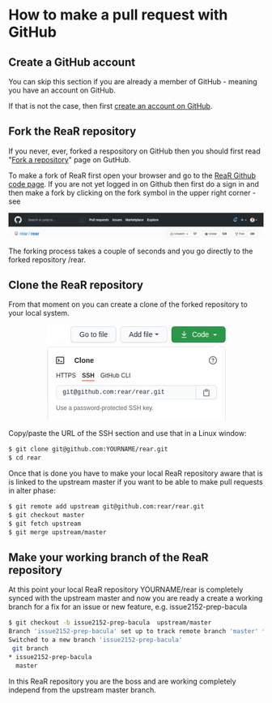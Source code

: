 # How to make a pull request with GitHub

## Create a GitHub account

You can skip this section if you are already a member of GitHub - meaning you have an account on GitHub.

If that is not the case, then first [create an account on GitHub](https://www.wikihow.com/Create-an-Account-on-GitHub).

## Fork the ReaR repository

If you never, ever, forked a respository on GitHub then you should first read "[Fork a repository](https://docs.github.com/en/free-pro-team@latest/github/getting-started-with-github/fork-a-repo)" page on GutHub.

To make a fork of ReaR first open your browser and go to the [ReaR Github code page](https://github.com/rear/rear). If you are not yet logged in on Github then first do a sign in and then make a fork by clicking on the fork symbol in the upper right corner - see

<div align="right"><img src="../img/fork-rear.png" alt="A screenshot of the fork button"></div>

The forking process takes a couple of seconds and you go directly to the forked repository <username>/rear. 

## Clone the ReaR repository

From that moment on you can create a clone of the forked repository to your local system.

<div align="center"><img src="../img/clone-rear.png" alt="A screenshot of the cloning area"></div>

Copy/paste the URL of the SSH section and use that in a Linux window:

```bash
$ git clone git@github.com:YOURNAME/rear.git
$ cd rear
```

Once that is done you have to make your local ReaR repository aware that is is linked to the upstream master if you want to be able to make pull requests in alter phase:

```bash
$ git remote add upstream git@github.com:rear/rear.git
$ git checkout master
$ git fetch upstream
$ git merge upstream/master
```
## Make your working branch of the ReaR repository

At this point your local ReaR repository YOURNAME/rear is completely synced with the upstream master and now you are ready a create a working branch for a fix for an issue or new feature, e.g. issue2152-prep-bacula

```bash
$ git checkout -b issue2152-prep-bacula  upstream/master
Branch 'issue2152-prep-bacula' set up to track remote branch 'master' from 'upstream'.
Switched to a new branch 'issue2152-prep-bacula'
 git branch
* issue2152-prep-bacula
  master
```

In this ReaR repository you are the boss and are working completely independ from the upstream master branch. 
